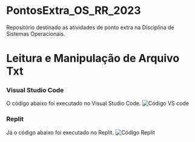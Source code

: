 # PontosExtra_OS_RR_2023
Repositório destinado as atividades de ponto extra na Disciplina de Sistemas Operacionais.

# Leitura e Manipulação de Arquivo Txt
### Visual Studio Code
O código abaixo foi executado no Visual Studio Code.
<img src= "https://github.com/EhoKira/PontosExtra_OS_RR_2023/blob/6f34f8f0c87883336d691237ff2f688757308454/Leitura_de_ArquivoTxt/Testes/C%C3%B3digoVSCode.jpg" alt= "Código VS code">
### Replit
Já o código abaixo foi executado no Replit.
<img src= "https://github.com/EhoKira/PontosExtra_OS_RR_2023/blob/f6304c98af02b0b2cdd661805ff9b2c57080faba/Leitura_de_ArquivoTxt/Testes/C%C3%B3digoReplit.jpg" alt= "Código Replit">

